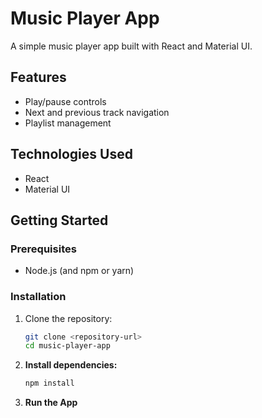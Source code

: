 # Music Player App

A simple music player app built with React and Material UI.

## Features

- Play/pause controls
- Next and previous track navigation
- Playlist management

## Technologies Used

- React
- Material UI

## Getting Started

### Prerequisites

- Node.js (and npm or yarn)

### Installation

1. Clone the repository:

   ```bash
   git clone <repository-url>
   cd music-player-app

2. **Install dependencies:**

    ```bash
    npm install
    ```

3. **Run the App**

    ```npm start
    ```